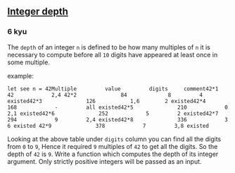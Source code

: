 <h2><a href=https://www.codewars.com/kata/59b401e24f98a813f9000026/train/javascript target="_blank">Integer depth</a></h2><h3>6 kyu</h3><p>The <code>depth</code> of an integer <code>n</code> is defined to be how many multiples of <code>n</code> it is necessary to compute before all <code>10</code> digits have appeared at least once in some multiple. </p><p>example:</p><pre><code>let see n = 42Multiple         value         digits     comment42*1              42            2,4 42*2              84             8         4 existed42*3              126           1,6        2 existed42*4              168            -         all existed42*5              210            0         2,1 existed42*6              252            5         2 existed42*7              294            9         2,4 existed42*8              336            3         6 existed 42*9              378            7         3,8 existed</code></pre><p>Looking at the above table under <code>digits</code> column you can find all the digits from <code>0</code> to <code>9</code>, Hence it required <code>9</code> multiples of <code>42</code> to get all the digits. So the depth of <code>42</code> is <code>9</code>. Write a function which computes the depth of its integer argument. Only strictly positive integers will be passed as an input.</p>